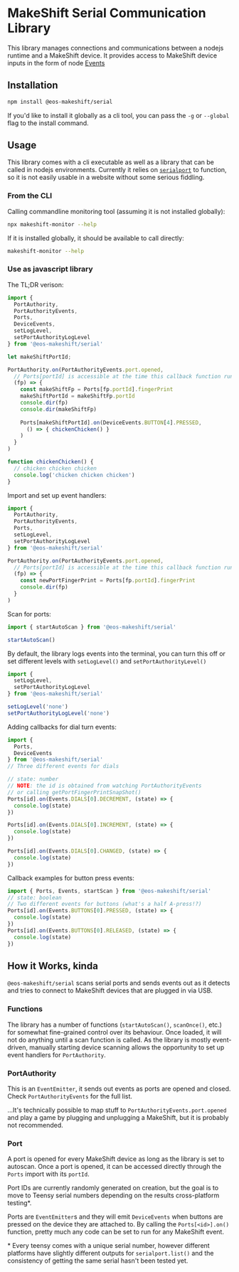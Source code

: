 # MakeShift Serial Communication Library

This library manages connections and communications between a nodejs runtime and a MakeShift device. It provides access to MakeShift device inputs in the form of node [Events](https://nodejs.org/docs/latest-v16.x/api/events.html)

## Installation

```bash
npm install @eos-makeshift/serial
```

If you'd like to install it globally as a cli tool, you can pass the `-g` or `--global` flag to the install command.

## Usage

This library comes with a cli executable as well as a library that can be called in nodejs environments. Currently it relies on [`serialport`](https://github.com/serialport/node-serialport) to function, so it is not easily usable in a website without some serious fiddling.

### From the CLI

Calling commandline monitoring tool (assuming it is not installed globally):

```bash
npx makeshift-monitor --help
```
If it is installed globally, it should be available to call directly:

```bash
makeshift-monitor --help
```

### Use as javascript library

The TL;DR verison:

```js
import { 
  PortAuthority,
  PortAuthorityEvents, 
  Ports,
  DeviceEvents,
  setLogLevel,
  setPortAuthorityLogLevel
} from '@eos-makeshift/serial'

let makeShiftPortId;

PortAuthority.on(PortAuthorityEvents.port.opened,
  // Ports[portId] is accessible at the time this callback function runs
  (fp) => {
    const makeShiftFp = Ports[fp.portId].fingerPrint
    makeShiftPortId = makeShiftFp.portId
    console.dir(fp)
    console.dir(makeShiftFp)
    
    Ports[makeShiftPortId].on(DeviceEvents.BUTTON[4].PRESSED,
      () => { chickenChicken() }
    )
  }
)

function chickenChicken() {
  // chicken chicken chicken
  console.log('chicken chicken chicken')
}
```

Import and set up event handlers:

```js
import { 
  PortAuthority,
  PortAuthorityEvents, 
  Ports,
  setLogLevel,
  setPortAuthorityLogLevel
} from '@eos-makeshift/serial'

PortAuthority.on(PortAuthorityEvents.port.opened,
  // Ports[portId] is accessible at the time this callback function runs
  (fp) => {
    const newPortFingerPrint = Ports[fp.portId].fingerPrint
    console.dir(fp)
  }
)

```

Scan for ports:

```js
import { startAutoScan } from '@eos-makeshift/serial'

startAutoScan()
```

By default, the library logs events into the terminal, you can turn this off or set different levels with `setLogLevel()` and `setPortAuthorityLevel()`

```js
import {
  setLogLevel,
  setPortAuthorityLogLevel
} from '@eos-makeshift/serial'

setLogLevel('none')
setPortAuthorityLogLevel('none')
```

Adding callbacks for dial turn events:

```js
import { 
  Ports, 
  DeviceEvents 
} from '@eos-makeshift/serial'
// Three different events for dials

// state: number
// NOTE: the id is obtained from watching PortAuthorityEvents 
// or calling getPortFingerPrintSnapShot()
Ports[id].on(Events.DIALS[0].DECREMENT, (state) => {
  console.log(state)
})

Ports[id].on(Events.DIALS[0].INCREMENT, (state) => {
  console.log(state)
})

Ports[id].on(Events.DIALS[0].CHANGED, (state) => {
  console.log(state)
})
```

Callback examples for button press events:

```js
import { Ports, Events, startScan } from '@eos-makeshift/serial'
// state: boolean
// Two different events for buttons (what's a half A-press!?)
Ports[id].on(Events.BUTTONS[0].PRESSED, (state) => {
  console.log(state)
})
Ports[id].on(Events.BUTTONS[0].RELEASED, (state) => {
  console.log(state)
})
```

## How it Works, kinda

`@eos-makeshift/serial` scans serial ports and sends events out as it detects and tries to connect to MakeShift devices that are plugged in via USB.

### Functions

The library has a number of functions (`startAutoScan()`, `scanOnce()`, etc.) for somewhat fine-grained control over its behaviour. Once loaded, it will not do anything until a scan function is called. As the library is mostly event-driven, manually starting device scanning allows the opportunity to set up event handlers for `PortAuthority`.

### PortAuthority

This is an `EventEmitter`, it sends out events as ports are opened and closed. Check `PortAuthorityEvents` for the full list.

...It's technically possible to map stuff to `PortAuthorityEvents.port.opened` and play a game by plugging and unplugging a MakeShift, but it is probably not recommended.

### Port

A port is opened for every MakeShift device as long as the library is set to autoscan. Once a port is opened, it can be accessed directly through the `Ports` import with its `portId`.

Port IDs are currently randomly generated on creation, but the goal is to move to Teensy serial numbers depending on the results cross-platform testing\*.

Ports are `EventEmitter`s and they will emit `DeviceEvents` when buttons are pressed on the device they are attached to. By calling the `Ports[<id>].on()` function, pretty much any code can be set to run for any MakeShift event.

\* Every teensy comes with a unique serial number, however different platforms have slightly different outputs for `serialport.list()` and the consistency of getting the same serial hasn't been tested yet.
